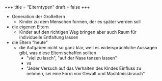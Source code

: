 +++
title = "Elterntypen"
draft = false
+++

-   Generation der Großeltern
    -   Kinder zu dem Menschen formen, der es später werden soll
-   die eigenen Eltern
    -   Kinder auf den richtigen Weg bringen aber auch Raum für individuelle Entfaltung lassen
-   die Eltern "heute"
    -   die Aufgaben nicht so ganz klar, weil es widersprüchliche Aussagen gibt, was diese Eltern schaffen sollten
        -   "viel zu lasch", "auf der Nase tanzen lassen"
        -   vs
        -   "Jeder Versuch auf das Verhalten des Kindes Einfluss zu nehmen, sei eine Form von Gewalt und Machtmissbrauch"
